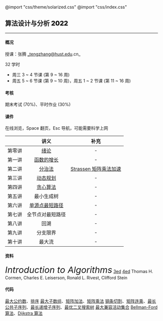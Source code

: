 @import "css/theme/solarized.css"
@import "css/index.css"

## 算法设计与分析 <span style="font-weight:900">2022</span>

---

#### 概况

授课：张腾 _tengzhang@hust.edu.cn_

32 学时

- 周三 3 ~ 4 节课 (第 9 ~ 16 周)
- 周五 5 ~ 6 节课 (第 9 ~ 10 周)，周五 1 ~ 2 节课 (第 11 ~ 16 周)

<div class="top-2"></div>

#### 考核

期末考试 (70%)、平时作业 (30%)

#### 课件

在线浏览，Space 翻页，Esc 导航，可能需要科学上网

<div class="threelines outline head-highlight">

|        |               讲义               |                         补充                         |
| :----: | :------------------------------: | :--------------------------------------------------: |
| 第零讲 |      [绪论](slides/00.html)      |                          -                           |
| 第一讲 |   [函数的增长](slides/01.html)   |                          -                           |
| 第二讲 |     [分治法](slides/02.html)     | [Strassen 矩阵乘法加速](notes/Strassen/Strassen.pdf) |
| 第三讲 |    [动态规划](slides/03.html)    |                          -                           |
| 第四讲 |    [贪心算法](slides/04.html)    |                          -                           |
| 第五讲 |            最小生成树            |                          -                           |
| 第六讲 | [单源点最短路径](slides/06.html) |                          -                           |
| 第七讲 |         全节点对最短路径         |                          -                           |
| 第八讲 |               回溯               |                          -                           |
| 第九讲 |             分支限界             |                          -                           |
| 第十讲 |              最大流              |                          -                           |

</div>

#### 资料

<span style="font-size:1.8rem;font-style:italic">Introduction to Algorithms</span> [3ed](<books/Introduction%20to%20Algorithms%20(3ed)%20-%20Thomas%20H.%20Cormen,%20Charles%20E.%20Leiserson,%20Ronald%20L.%20Rivest,%20Clifford%20Stein.pdf>) [4ed](<books/Introduction%20to%20Algorithms%20(4ed)%20-%20Thomas%20H.%20Cormen,%20Charles%20E.%20Leiserson,%20Ronald%20L.%20Rivest,%20Clifford%20Stein.pdf>)
Thomas H. Cormen, Charles E. Leiserson, Ronald L. Rivest, Clifford Stein

#### 代码

[最大公约数](codes/gcd.ipynb)、[排序](codes/sorting.ipynb)
[最大子数组](codes/max-subarray.ipynb)、[矩阵加法](codes/matrix-addition.ipynb)、[矩阵乘法](codes/matrix-multiply.ipynb)
[钢条切割](codes/cut-rod.ipynb)、[矩阵连乘](codes/matrix-chain.ipynb)、[最长公共子序列](codes/lcs.ipynb)、[最长递增子序列](codes/lis.ipynb)、[最优二叉搜索树](codes/optiaml-bst.ipynb)
[最大兼容活动集合](codes/activity-selector.ipynb)
[Bellman-Ford 算法](codes/bellman-ford.ipynb)、[Dijkstra 算法](codes/dijkstra.ipynb)
